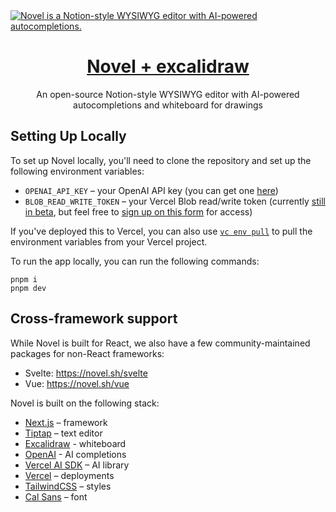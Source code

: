 <a href="https://novel.sh">
  <img alt="Novel is a Notion-style WYSIWYG editor with AI-powered autocompletions." src="https://res.cloudinary.com/dzl9yxixg/image/upload/v1709384179/Screenshot_2024-03-02_at_18-55-57_Novel_Notion-style_WYSIWYG_editor_with_AI-powered_autocompletions_nnua1r.png">
  <h1 align="center">Novel + excalidraw</h1>
</a>

<p align="center">
  An open-source Notion-style WYSIWYG editor with AI-powered autocompletions and whiteboard for drawings
</p>

## Setting Up Locally

To set up Novel locally, you'll need to clone the repository and set up the following environment variables:

- `OPENAI_API_KEY` – your OpenAI API key (you can get one [here](https://platform.openai.com/account/api-keys))
- `BLOB_READ_WRITE_TOKEN` – your Vercel Blob read/write token (currently [still in beta](https://vercel.com/docs/storage/vercel-blob/quickstart#quickstart), but feel free to [sign up on this form](https://vercel.fyi/blob-beta) for access)

If you've deployed this to Vercel, you can also use [`vc env pull`](https://vercel.com/docs/cli/env#exporting-development-environment-variables) to pull the environment variables from your Vercel project.

To run the app locally, you can run the following commands:

```
pnpm i
pnpm dev
```

## Cross-framework support

While Novel is built for React, we also have a few community-maintained packages for non-React frameworks:

- Svelte: https://novel.sh/svelte
- Vue: https://novel.sh/vue

Novel is built on the following stack:

- [Next.js](https://nextjs.org/) – framework
- [Tiptap](https://tiptap.dev/) – text editor
- [Excalidraw](https://docs.excalidraw.com/docs/@excalidraw/excalidraw/installation) - whiteboard
- [OpenAI](https://openai.com/) - AI completions
- [Vercel AI SDK](https://sdk.vercel.ai/docs) – AI library
- [Vercel](https://vercel.com) – deployments
- [TailwindCSS](https://tailwindcss.com/) – styles
- [Cal Sans](https://github.com/calcom/font) – font
